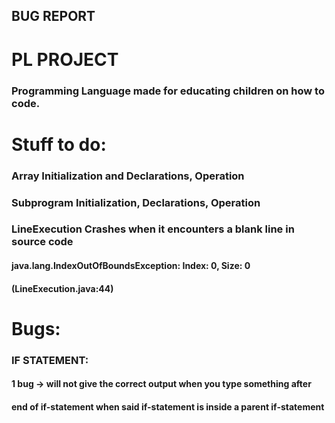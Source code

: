 BUG REPORT
------------------

# PL PROJECT
### Programming Language made for educating children on how to code.

# Stuff to do:
### Array Initialization and Declarations, Operation
### Subprogram Initialization, Declarations, Operation
### LineExecution Crashes when it encounters a blank line in source code
#### java.lang.IndexOutOfBoundsException: Index: 0, Size: 0
#### (LineExecution.java:44)

# Bugs:
### IF STATEMENT:
#### 1 bug -> will not give the correct output when you type something after 
#### end of if-statement when said if-statement is inside a parent if-statement